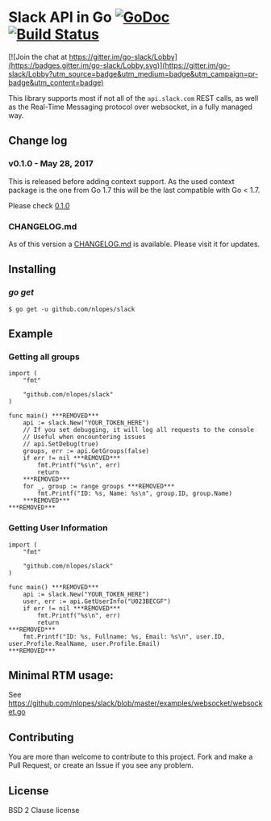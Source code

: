 Slack API in Go [![GoDoc](https://godoc.org/github.com/nlopes/slack?status.svg)](https://godoc.org/github.com/nlopes/slack) [![Build Status](https://travis-ci.org/nlopes/slack.svg)](https://travis-ci.org/nlopes/slack)
===============

[![Join the chat at https://gitter.im/go-slack/Lobby](https://badges.gitter.im/go-slack/Lobby.svg)](https://gitter.im/go-slack/Lobby?utm_source=badge&utm_medium=badge&utm_campaign=pr-badge&utm_content=badge)

This library supports most if not all of the `api.slack.com` REST
calls, as well as the Real-Time Messaging protocol over websocket, in
a fully managed way.

## Change log

### v0.1.0 - May 28, 2017

This is released before adding context support.
As the used context package is the one from Go 1.7 this will be the last
compatible with Go < 1.7.

Please check [0.1.0](https://github.com/nlopes/slack/releases/tag/v0.1.0)

### CHANGELOG.md

As of this version a [CHANGELOG.md](https://github.com/nlopes/slack/blob/master/CHANGELOG.md) is available. Please visit it for updates.

## Installing

### *go get*

    $ go get -u github.com/nlopes/slack

## Example

### Getting all groups

```golang
import (
	"fmt"

	"github.com/nlopes/slack"
)

func main() ***REMOVED***
	api := slack.New("YOUR_TOKEN_HERE")
	// If you set debugging, it will log all requests to the console
	// Useful when encountering issues
	// api.SetDebug(true)
	groups, err := api.GetGroups(false)
	if err != nil ***REMOVED***
		fmt.Printf("%s\n", err)
		return
	***REMOVED***
	for _, group := range groups ***REMOVED***
		fmt.Printf("ID: %s, Name: %s\n", group.ID, group.Name)
	***REMOVED***
***REMOVED***
```

### Getting User Information

```golang
import (
    "fmt"

    "github.com/nlopes/slack"
)

func main() ***REMOVED***
    api := slack.New("YOUR_TOKEN_HERE")
    user, err := api.GetUserInfo("U023BECGF")
    if err != nil ***REMOVED***
	    fmt.Printf("%s\n", err)
	    return
***REMOVED***
    fmt.Printf("ID: %s, Fullname: %s, Email: %s\n", user.ID, user.Profile.RealName, user.Profile.Email)
***REMOVED***
```

## Minimal RTM usage:

See https://github.com/nlopes/slack/blob/master/examples/websocket/websocket.go


## Contributing

You are more than welcome to contribute to this project.  Fork and
make a Pull Request, or create an Issue if you see any problem.

## License

BSD 2 Clause license

